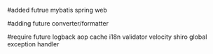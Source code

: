#added futrue
mybatis
spring web

#adding future
converter/formatter

#require future
logback
aop
cache
i18n
validator
velocity
shiro
global exception handler